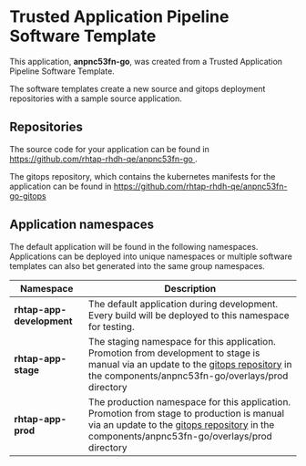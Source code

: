# Trusted Application Pipeline Software Template

This application, **anpnc53fn-go**, was created from a Trusted Application Pipeline Software Template.

The software templates create a new source and gitops deployment repositories with a sample source application. 

## Repositories

The source code for your application can be found in [https://github.com/rhtap-rhdh-qe/anpnc53fn-go ](https://github.com/rhtap-rhdh-qe/anpnc53fn-go ).
 
The gitops repository, which contains the kubernetes manifests for the application can be found in 
[https://github.com/rhtap-rhdh-qe/anpnc53fn-go-gitops ](https://github.com/rhtap-rhdh-qe/anpnc53fn-go-gitops ) 

## Application namespaces 

The default application will be found in the following namespaces. Applications can be deployed into unique namespaces or multiple software templates can also bet generated into the same group namespaces.  

|  Namespace   |  Description   |  
| -------- | -------- |   
| **rhtap-app-development** | The default application during development. Every build will be deployed to this namespace for testing. | 
| **rhtap-app-stage** | The staging namespace for this application. Promotion from development to stage is manual via an update to the [gitops repository](https://github.com/rhtap-rhdh-qe/anpnc53fn-go-gitops ) in the components/anpnc53fn-go/overlays/prod directory |  
| **rhtap-app-prod** | The production namespace for this application. Promotion from stage to production is manual via an update to the [gitops repository](https://github.com/rhtap-rhdh-qe/anpnc53fn-go-gitops ) in the components/anpnc53fn-go/overlays/prod directory | 